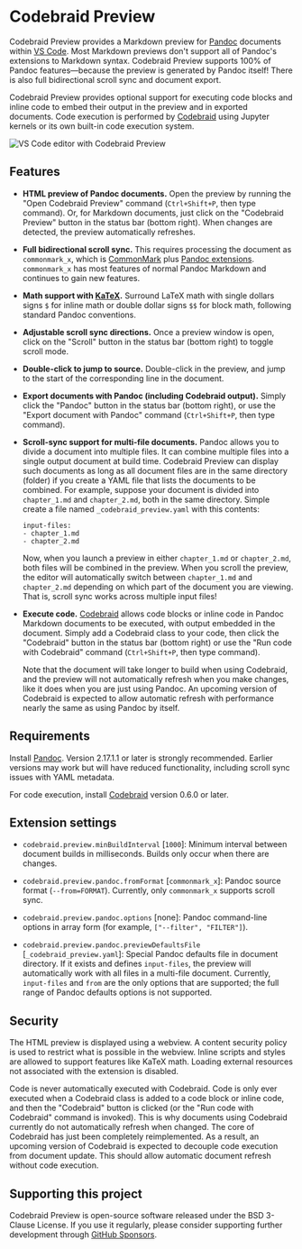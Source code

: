 # Codebraid Preview

Codebraid Preview provides a Markdown preview for
[Pandoc](https://pandoc.org/) documents within [VS
Code](https://code.visualstudio.com/).  Most Markdown previews don't support
all of Pandoc's extensions to Markdown syntax.  Codebraid Preview supports
100% of Pandoc features—because the preview is generated by Pandoc itself!
There is also full bidirectional scroll sync and document export.

Codebraid Preview provides optional support for executing code blocks and
inline code to embed their output in the preview and in exported documents.
Code execution is performed by
[Codebraid](https://github.com/gpoore/codebraid/) using Jupyter kernels or its
own built-in code execution system.

![VS Code editor with Codebraid Preview](https://raw.githubusercontent.com/gpoore/vscode-codebraid-preview/master/readme_media/editor_with_preview.png)


## Features

* **HTML preview of Pandoc documents.**  Open the preview by running the "Open
  Codebraid Preview" command (`Ctrl+Shift+P`, then type command).  Or, for
  Markdown documents, just click on the "Codebraid Preview" button in the
  status bar (bottom right).  When changes are detected, the preview
  automatically refreshes.

* **Full bidirectional scroll sync.**  This requires processing the document
  as `commonmark_x`, which is [CommonMark](https://commonmark.org/) plus
  [Pandoc extensions](https://github.com/jgm/pandoc/wiki/Roadmap).
  `commonmark_x` has most features of normal Pandoc Markdown and continues to
  gain new features.

* **Math support with [KaTeX](https://katex.org/).**  Surround LaTeX math with
  single dollars signs `$` for inline math or double dollar signs `$$` for
  block math, following standard Pandoc conventions.

* **Adjustable scroll sync directions.**  Once a preview window is open, click
  on the "Scroll" button in the status bar (bottom right) to toggle scroll
  mode.

* **Double-click to jump to source.**  Double-click in the preview, and jump
  to the start of the corresponding line in the document.

* **Export documents with Pandoc (including Codebraid output).**  Simply click
  the "Pandoc" button in the status bar (bottom right), or use the "Export
  document with Pandoc" command (`Ctrl+Shift+P`, then type command).

* **Scroll-sync support for multi-file documents.** Pandoc allows you to
  divide a document into multiple files.  It can combine multiple files into a
  single output document at build time.  Codebraid Preview can display such
  documents as long as all document files are in the same directory (folder)
  if you create a YAML file that lists the documents to be combined.  For
  example, suppose your document is divided into `chapter_1.md` and
  `chapter_2.md`, both in the same directory.  Simple create a file named
  `_codebraid_preview.yaml` with this contents:

  ```
  input-files:
  - chapter_1.md
  - chapter_2.md
  ```

  Now, when you launch a preview in either `chapter_1.md` or `chapter_2.md`,
  both files will be combined in the preview.  When you scroll the preview,
  the editor will automatically switch between `chapter_1.md` and
  `chapter_2.md` depending on which part of the document you are viewing.
  That is, scroll sync works across multiple input files!

* **Execute code.** [Codebraid](https://github.com/gpoore/codebraid/) allows
  code blocks or inline code in Pandoc Markdown documents to be executed, with
  output embedded in the document.  Simply add a Codebraid class to your code,
  then click the "Codebraid" button in the status bar (bottom right) or use
  the "Run code with Codebraid" command (`Ctrl+Shift+P`, then type command).

  Note that the document will take longer to build when using Codebraid, and
  the preview will not automatically refresh when you make changes, like it
  does when you are just using Pandoc.  An upcoming version of Codebraid is
  expected to allow automatic refresh with performance nearly the same as
  using Pandoc by itself.


## Requirements

Install [Pandoc](https://pandoc.org/).  Version 2.17.1.1 or later is strongly
recommended.  Earlier versions may work but will have reduced functionality,
including scroll sync issues with YAML metadata.

For code execution, install [Codebraid](https://github.com/gpoore/codebraid/)
version 0.6.0 or later.


## Extension settings

* `codebraid.preview.minBuildInterval` [`1000`]:  Minimum interval between
  document builds in milliseconds.  Builds only occur when there are changes.

* `codebraid.preview.pandoc.fromFormat` [`commonmark_x`]:  Pandoc source
  format (`--from=FORMAT`).  Currently, only `commonmark_x` supports scroll
  sync.

* `codebraid.preview.pandoc.options` [none]:  Pandoc command-line options in
  array form (for example, `["--filter", "FILTER"]`).

* `codebraid.preview.pandoc.previewDefaultsFile` [`_codebraid_preview.yaml`]:
  Special Pandoc defaults file in document directory.  If it exists and
  defines `input-files`, the preview will automatically work with all files
  in a multi-file document.  Currently, `input-files` and `from` are the only
  options that are supported; the full range of Pandoc defaults options is not
  supported.


## Security

The HTML preview is displayed using a webview.  A content security policy is
used to restrict what is possible in the webview.  Inline scripts and styles
are allowed to support features like KaTeX math.  Loading external resources
not associated with the extension is disabled.

Code is never automatically executed with Codebraid.  Code is only ever
executed when a Codebraid class is added to a code block or inline code, and
then the "Codebraid" button is clicked (or the "Run code with Codebraid"
command is invoked).  This is why documents using Codebraid currently do not
automatically refresh when changed.  The core of Codebraid has just been
completely reimplemented.  As a result, an upcoming version of Codebraid is
expected to decouple code execution from document update.  This should allow
automatic document refresh without code execution.


## Supporting this project

Codebraid Preview is open-source software released under the BSD 3-Clause
License.  If you use it regularly, please consider supporting further
development through [GitHub Sponsors](https://github.com/sponsors/gpoore).
